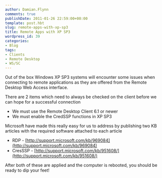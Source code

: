 ```yaml
---
author: Damian.Flynn
comments: true
publishDate: 2011-01-26 22:59:00+00:00
template: post.hbt
slug: remote-apps-with-xp-sp3
title: Remote Apps with XP SP3
wordpress_id: 39
categories:
- Blog
tags:
- Clients
- Remote Desktop
- WS/SC
---
```


Out of the box Windows XP SP3 systems will encounter some issues when connecting to remote applications as they are offered from the Remote Desktop Web Access interface.

There are 2 items which need to always be checked on the client before we can hope for a successful connection

  * We must use the Remote Desktop Client 6.1 or newer  
  * We must enable the CredSSP functions in XP SP3 

Microsoft have made this really easy for us to address by publishing two KB articles with the required software attached to each article

  * RDP - [http://support.microsoft.com/kb/969084](http://support.microsoft.com/kb/969084)  
  * CresSSP - [http://support.microsoft.com/kb/951608/](http://support.microsoft.com/kb/951608/)

After both of these are applied and the computer is rebooted, you should be ready to dip your feet!
